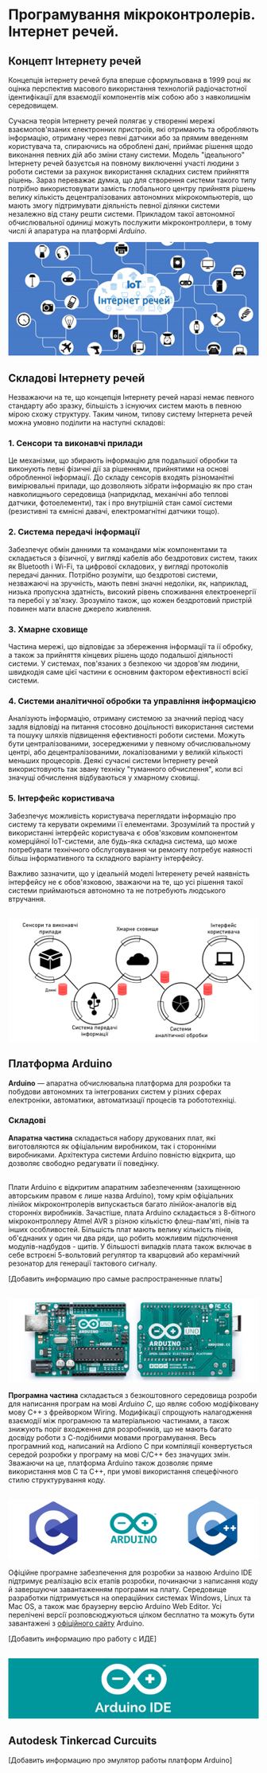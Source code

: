 # Програмування мікроконтролерів. Інтернет речей.

## Концепт Інтернету речей

Концепція інтернету речей була вперше сформульована в 1999 році як оцінка перспектив масового
використання технологій радіочастотної ідентифікації для взаємодії компонентів між собою або з
навколишнім середовищем.
 
Сучасна теорія Інтернету речей полягає у створенні мережі взаємопов'язаних електронних
пристроїв, які отримають та обробляють інформацію, отриману через певні датчики або
за прямим введенням користувача та, спираючись на оброблені дані, приймає рішення щодо
виконання певних дій або зміни стану системи. Модель "ідеального" Інтернету речей базуєтсья на
повному виключенні участі людини з роботи системи за рахунок використання складних
систем прийняття рішень. Зараз переважає думка, що для створення системи такого типу
потрібно використовувати замість глобального центру прийнятя рішень велику кількість
децентралізованих автономних мікрокомпьютерів, що мають змогу підтримувати діяльність
певної ділянки системи незалежно від стану решти системи. Прикладом такої автономної
обчислювальної одиниці можуть послужити мікроконтроллери, в тому числі й апаратура на платформі *Arduino*.

![Internet_of_Things](https://github.com/HumbleShark/Internet-of-Things/blob/master/assets/images/iot.png)

## Складові Iнтернету речей 
Незважаючи на те, що концепція Інтернету речей наразі немає певного стандарту або зразку,
більшість з існуючих систем мають в певною мірою схожу структуру. Таким чином, типову систему
Інтернета речей можна умовно поділити на наступні складові:

### 1. Сенсори та виконавчі прилади
Це механізми, що збирають інформацію для подальшої обробки та виконують певні
фізичні дії за рішеннями, прийнятими на основі обробленної інформації.
До складу сенсорів входять різноманітні вимірювальні прилади, що дозволяють зібрати
інформацію як про стан навколищнього середовища (напридклад, механічні або теплові датчики, фотоелементи),
так і про внутрішній стан самої системи (резистивні та ємнісні давачі, електромагнітні датчики тощо).
### 2. Система передачі інформації
Забезпечує обмін данними та командами між компонентами та складається з фізичної,
у вигляді кабелів або бездротових систем, таких як Bluetooth і Wi-Fi, та
цифрової складових, у вигляді протоколів передачі данних. Потрібно розуміти, що
бездротові системи, незважаючі на зручність, мають певні значні недоліки, як, наприклад, низька
пропускна здатність, високий рівень споживання електроенергії та перебої у зв'язку. Зрозуміло також, що
кожен бездротовий пристрій повинен мати власне джерело живлення.
### 3. Хмарне сховище
Частина мережі, що відповідає за збереження інформації та ії обробку, а також за
прийняття кінцевих рішень щодо подальшої діяльності системи. У системах, пов'язаних
з безпекою чи здоров'ям людини, швидкодія саме цієї частини є основним фактором
ефективності всієї системи.
### 4. Системи аналітичної обробки та управління інформацією
Аналізують інформацію, отриману системою за значний період часу задля відповіді на 
питання стосовно доцільності використання системи та пошуку шляхів підвищення
ефективності роботи системи. Можуть бути централізованими, зосередженими у певному обчислювальному
центрі, або децентралізованими, локалізованими у великій кількості меньших процесорів.
Деякі сучасні системи Інтернету речей використовують так звану техніку "туманного обчислення",
коли всі значущі обчислення відбуваються у хмарному сховищі.
### 5. Інтерфейс користивача
Забезпечує можливість користувача переглядати інформацію про систему та керувати
окремими її елементами.
Зрозумілий та простий у використанні інтерфейс користувача є обов'язковим компонентом
комерційної IоT-системи, але будь-яка складна система, що може потребувати технічного обслуговування чи ремонту
потребує наяності більш інформативного та складного варіанту інтерфейсу. 
 
Важливо зазначити, що у ідеальній моделі Інтеренету речей наявність інтерфейсу не є обов'язковою, зважаючи на те,
що усі рішення такої системи приймаються автономно та не потребують людського втручання.<br><br>

![Components_Of_IoT_System](https://github.com/HumbleShark/Internet-of-Things/blob/master/assets/images/iot_components.png)

## Платформа Arduino
**Arduino** — апаратна обчислювальна платформа для розробки та побудови автономних та інтегрованих
систем у різних сферах електроніки, автоматики, автоматизації процесів та робототехніці.
### Складові
**Апаратна частина**  складається набору друкованих плат, які виготовляются як офіціальним
виробником, так і сторонніми виробниками. Архітектура системи Arduino повністю відкрита,
що дозволяє свободно редагувати ії поведінку.<br><br>

Плати Arduino є відкритим апаратним забезпеченням (захищенною авторським правом є лише 
назва Arduino), тому крім офіціальних лінійок мікроконтролерів випускається багато лінійок-аналогів
від сторонніх виробників. Зачастіше, плата Arduino складається з 8-бітного мікроконтроллеру
Atmel AVR з різною кількістю флеш-пам'яті, пінів та інших особливостей. Більшість плат
мають велику кількість пінів, об'єднаних у один чи два ряди, що робить можливим підключення
модулів-надбудов - щитів. У більшості випадків плата також включає в себе встроєні
5-вольтовий регулятор та кварцовий або керамічний резонатор для генерації тактового сигналу. 

[Добавить информацию про самые распространенные платы]<br><br>

![Сircuit_Board_Example](https://github.com/HumbleShark/Internet-of-Things/blob/master/assets/images/circuit_board_example.png)

**Програмна частина** складається з безкоштовного середовища розроби для написання програм 
на мові *Arduino C*, що являє собою модіфіковану мову C++ з фрейворком Wiring. Модифікації спрощують 
налагодження взаємодії між програмною та матеріальною частинами, а також знижують поріг входження для
розробників, що не мають багато досвіду роботи з С-подібними мовами програмування. Весь програмний код,
написаний на Ardiono C при компіляції конвертується середой розробки у програму на мові С/С++ без значущих змін.
Зважаючи на це, платформа Arduino також дозволяє пряме використання мов C та C++, при умові використання спецефічного стилю структурування коду. <br><br>

![Programming_Languages](https://github.com/HumbleShark/Internet-of-Things/blob/master/assets/images/programming_languages.png)
<br>

Офіційне програмне забезпечення для розробки за назвою Arduino IDE підтримує реалізацію всіх
етапів розробки, починаючи з написання коду й завершуючи завантаженням програми на плату.
Середовище разработки підтримується на операційних системах Windows, Linux та Mac OS, а
також має браузерну версію Arduino Web Editor. Усі перелічені версії розповсюджуються
цілком бесплатно та можуть бути завантажені з [офіційного сайту](https://www.arduino.cc/en/software) Arduino.

[Добавить информацию про работу с ИДЕ]<br><br>

![Arduino_IDE_Logo](https://github.com/HumbleShark/Internet-of-Things/blob/master/assets/images/arduino_ide_logo.png)
<br>

## Autodesk Tinkercad Curcuits
[Добавить информацию про эмулятор работы платформ Arduino]